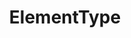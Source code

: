---
title: ElementType
permalink: /ElementType
type: Class
subclass-of: https://schema.org/Enumeration
subclass-chain:
  - https://schema.org/Thing
  - https://schema.org/Intangible
class-comment: An enumeration of elemental types in Magic
members:
  - /Dark
  - /Earth
  - /Fire
  - /Forest
  - /Ice
  - /Light
  - /Lightning
  - /Space
  - /Water
  - /Wind
  - /Unaspected
---